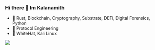### Hi there 👋 Im Kalanamith 
- 🔭 Rust, Blockchain, Cryptography, Substrate, DEFi, Digital Forensics, Python
- 🌱 Protocol Engineering
- 🌱 WhiteHat, Kali Linux

![](https://komarev.com/ghpvc/?username=kalanamith)
